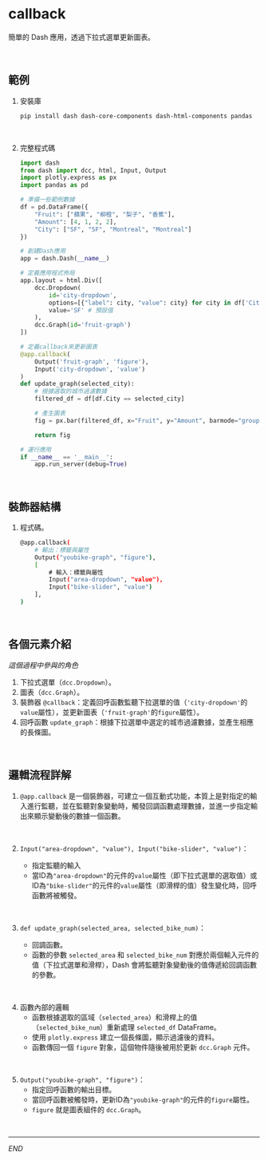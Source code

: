 # callback

簡單的 Dash 應用，透過下拉式選單更新圖表。

<br>

## 範例

1. 安裝庫

    ```bash
    pip install dash dash-core-components dash-html-components pandas
    ```

<br>

2. 完整程式碼

    ```python
    import dash
    from dash import dcc, html, Input, Output
    import plotly.express as px
    import pandas as pd

    # 準備一些範例數據
    df = pd.DataFrame({
        "Fruit": ["蘋果", "柳橙", "梨子", "香蕉"],
        "Amount": [4, 1, 2, 2],
        "City": ["SF", "SF", "Montreal", "Montreal"]
    })

    # 創建Dash應用
    app = dash.Dash(__name__)

    # 定義應用程式佈局
    app.layout = html.Div([
        dcc.Dropdown(
            id='city-dropdown',
            options=[{"label": city, "value": city} for city in df['City'].unique()],
            value='SF' # 預設值
        ),
        dcc.Graph(id='fruit-graph')
    ])

    # 定義callback來更新圖表
    @app.callback(
        Output('fruit-graph', 'figure'),
        Input('city-dropdown', 'value')
    )
    def update_graph(selected_city):
        # 根據選取的城市過濾數據
        filtered_df = df[df.City == selected_city]

        # 產生圖表
        fig = px.bar(filtered_df, x="Fruit", y="Amount", barmode="group")

        return fig

    # 運行應用
    if __name__ == '__main__':
        app.run_server(debug=True)
    ```

<br>

## 裝飾器結構

1. 程式碼。

    ```bash
    @app.callback(
        # 輸出：標籤與屬性
        Output("youbike-graph", "figure"),
        [
            # 輸入：標籤與屬性
            Input("area-dropdown", "value"),
            Input("bike-slider", "value")
        ],
    )
    ```

<br>

## 各個元素介紹
_這個過程中參與的角色_

1. 下拉式選單（`dcc.Dropdown`）。
2. 圖表（`dcc.Graph`）。
3. 裝飾器 `@callback`：定義回呼函數監聽下拉選單的值（`'city-dropdown'`的`value`屬性），並更新圖表（`'fruit-graph'`的`figure`屬性）。
4. 回呼函數 `update_graph`：根據下拉選單中選定的城市過濾數據，並產生相應的長條圖。

<br>

## 邏輯流程詳解

1. `@app.callback` 是一個裝飾器，可建立一個互動式功能，本質上是對指定的輸入進行監聽，並在監聽對象變動時，觸發回調函數處理數據，並進一步指定輸出來顯示變動後的數據一個函數。

<br>

2. `Input("area-dropdown", "value"), Input("bike-slider", "value")`：

    - 指定監聽的輸入
    - 當ID為`"area-dropdown"`的元件的`value`屬性（即下拉式選單的選取值）或ID為`"bike-slider"`的元件的`value`屬性（即滑桿的值）發生變化時，回呼函數將被觸發。

<br>

3. `def update_graph(selected_area, selected_bike_num)`：

    - 回調函數。
    - 函數的參數 `selected_area` 和 `selected_bike_num` 對應於兩個輸入元件的值（下拉式選單和滑桿），Dash 會將監聽對象變動後的值傳遞給回調函數的參數。

<br>

4. 函數內部的邏輯
    - 函數根據選取的區域（`selected_area`）和滑桿上的值（`selected_bike_num`）重新處理 `selected_df` DataFrame。
    - 使用 `plotly.express` 建立一個長條圖，顯示過濾後的資料。
    - 函數傳回一個 `figure` 對象，這個物件隨後被用於更新 `dcc.Graph` 元件。

<br>

5. `Output("youbike-graph", "figure")`：
    - 指定回呼函數的輸出目標。
    - 當回呼函數被觸發時，更新ID為`"youbike-graph"`的元件的`figure`屬性。
    - `figure` 就是圖表組件的 `dcc.Graph`。

<br>

---

_END_
